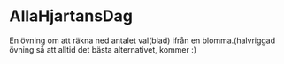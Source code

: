 # AllaHjartansDag
En övning om att räkna ned antalet val(blad) ifrån en blomma.(halvriggad övning så att alltid det bästa alternativet, kommer :)
